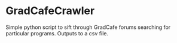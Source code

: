# GradCafeCrawler

Simple python script to sift through GradCafe forums searching for particular programs. Outputs to a csv file.
